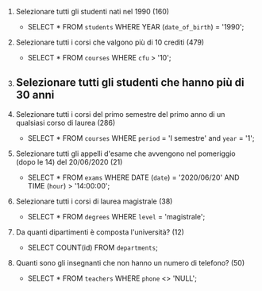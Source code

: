 1. Selezionare tutti gli studenti nati nel 1990 (160)
    - SELECT * FROM `students` WHERE YEAR (`date_of_birth`) = '1990';

2. Selezionare tutti i corsi che valgono più di 10 crediti (479)
    - SELECT * FROM `courses` WHERE `cfu` > '10';     


3. Selezionare tutti gli studenti che hanno più di 30 anni
    - 


4. Selezionare tutti i corsi del primo semestre del primo anno di un qualsiasi corso 
di
laurea (286)
   - SELECT * FROM `courses` WHERE `period` = 'I semestre' and `year` = '1';


5. Selezionare tutti gli appelli d'esame che avvengono nel pomeriggio (dopo le 14) del
20/06/2020 (21)
    - SELECT * FROM `exams` WHERE DATE (`date`) = '2020/06/20' AND TIME (`hour`) > '14:00:00';


6. Selezionare tutti i corsi di laurea magistrale (38)
    - SELECT * FROM `degrees` WHERE `level` = 'magistrale'; 


7. Da quanti dipartimenti è composta l'università? (12)
    - SELECT COUNT(id) FROM `departments`;


8. Quanti sono gli insegnanti che non hanno un numero di telefono? (50)
    - SELECT * FROM `teachers` WHERE `phone` <> 'NULL';